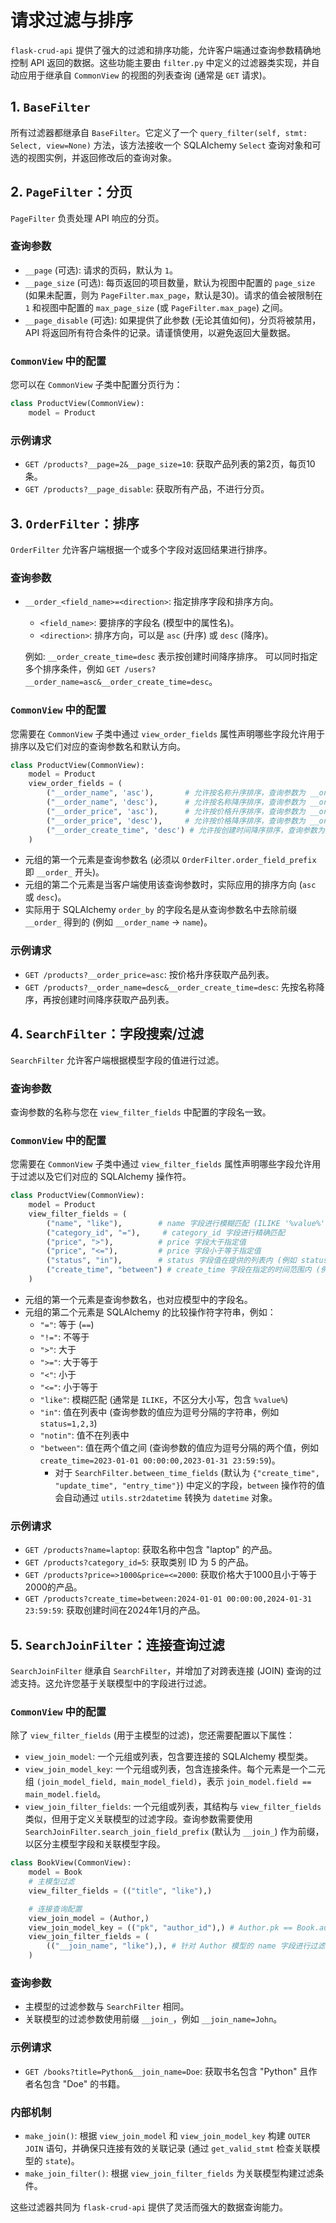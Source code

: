 # 请求过滤与排序

`flask-crud-api` 提供了强大的过滤和排序功能，允许客户端通过查询参数精确地控制 API 返回的数据。这些功能主要由 `filter.py` 中定义的过滤器类实现，并自动应用于继承自 `CommonView` 的视图的列表查询 (通常是 `GET` 请求)。

## 1. `BaseFilter`

所有过滤器都继承自 `BaseFilter`。它定义了一个 `query_filter(self, stmt: Select, view=None)` 方法，该方法接收一个 SQLAlchemy `Select` 查询对象和可选的视图实例，并返回修改后的查询对象。

## 2. `PageFilter`：分页

`PageFilter` 负责处理 API 响应的分页。

### 查询参数

-   `__page` (可选): 请求的页码，默认为 `1`。
-   `__page_size` (可选): 每页返回的项目数量，默认为视图中配置的 `page_size` (如果未配置，则为 `PageFilter.max_page`，默认是30)。请求的值会被限制在 `1` 和视图中配置的 `max_page_size` (或 `PageFilter.max_page`) 之间。
-   `__page_disable` (可选): 如果提供了此参数 (无论其值如何)，分页将被禁用，API 将返回所有符合条件的记录。请谨慎使用，以避免返回大量数据。

### `CommonView` 中的配置

您可以在 `CommonView` 子类中配置分页行为：

```python
class ProductView(CommonView):
    model = Product
```

### 示例请求

-   `GET /products?__page=2&__page_size=10`: 获取产品列表的第2页，每页10条。
-   `GET /products?__page_disable`: 获取所有产品，不进行分页。

## 3. `OrderFilter`：排序

`OrderFilter` 允许客户端根据一个或多个字段对返回结果进行排序。

### 查询参数

-   `__order_<field_name>=<direction>`: 指定排序字段和排序方向。
    -   `<field_name>`: 要排序的字段名 (模型中的属性名)。
    -   `<direction>`: 排序方向，可以是 `asc` (升序) 或 `desc` (降序)。

    例如: `__order_create_time=desc` 表示按创建时间降序排序。
    可以同时指定多个排序条件，例如 `GET /users?__order_name=asc&__order_create_time=desc`。

### `CommonView` 中的配置

您需要在 `CommonView` 子类中通过 `view_order_fields` 属性声明哪些字段允许用于排序以及它们对应的查询参数名和默认方向。

```python
class ProductView(CommonView):
    model = Product
    view_order_fields = (
        ("__order_name", 'asc'),       # 允许按名称升序排序，查询参数为 __order_name=asc
        ("__order_name", 'desc'),      # 允许按名称降序排序，查询参数为 __order_name=desc
        ("__order_price", 'asc'),      # 允许按价格升序排序，查询参数为 __order_price=asc
        ("__order_price", 'desc'),     # 允许按价格降序排序，查询参数为 __order_price=desc
        ("__order_create_time", 'desc') # 允许按创建时间降序排序，查询参数为 __order_create_time=desc
    )
```

-   元组的第一个元素是查询参数名 (必须以 `OrderFilter.order_field_prefix` 即 `__order_` 开头)。
-   元组的第二个元素是当客户端使用该查询参数时，实际应用的排序方向 (`asc` 或 `desc`)。
-   实际用于 SQLAlchemy `order_by` 的字段名是从查询参数名中去除前缀 `__order_` 得到的 (例如 `__order_name` -> `name`)。

### 示例请求

-   `GET /products?__order_price=asc`: 按价格升序获取产品列表。
-   `GET /products?__order_name=desc&__order_create_time=desc`: 先按名称降序，再按创建时间降序获取产品列表。

## 4. `SearchFilter`：字段搜索/过滤

`SearchFilter` 允许客户端根据模型字段的值进行过滤。

### 查询参数

查询参数的名称与您在 `view_filter_fields` 中配置的字段名一致。

### `CommonView` 中的配置

您需要在 `CommonView` 子类中通过 `view_filter_fields` 属性声明哪些字段允许用于过滤以及它们对应的 SQLAlchemy 操作符。

```python
class ProductView(CommonView):
    model = Product
    view_filter_fields = (
        ("name", "like"),        # name 字段进行模糊匹配 (ILIKE '%value%')
        ("category_id", "="),     # category_id 字段进行精确匹配
        ("price", ">"),          # price 字段大于指定值
        ("price", "<="),         # price 字段小于等于指定值
        ("status", "in"),        # status 字段值在提供的列表内 (例如 status=1,2)
        ("create_time", "between") # create_time 字段在指定的时间范围内 (例如 create_time=2023-01-01,2023-12-31)
    )
```

-   元组的第一个元素是查询参数名，也对应模型中的字段名。
-   元组的第二个元素是 SQLAlchemy 的比较操作符字符串，例如：
    -   `"="`: 等于 (`==`)
    -   `"!="`: 不等于
    -   `">"`: 大于
    -   `">="`: 大于等于
    -   `"<"`: 小于
    -   `"<="`: 小于等于
    -   `"like"`: 模糊匹配 (通常是 `ILIKE`，不区分大小写，包含 `%value%`)
    -   `"in"`: 值在列表中 (查询参数的值应为逗号分隔的字符串，例如 `status=1,2,3`)
    -   `"notin"`: 值不在列表中
    -   `"between"`: 值在两个值之间 (查询参数的值应为逗号分隔的两个值，例如 `create_time=2023-01-01 00:00:00,2023-01-31 23:59:59`)。
        -   对于 `SearchFilter.between_time_fields` (默认为 `{"create_time", "update_time", "entry_time"}`) 中定义的字段，`between` 操作符的值会自动通过 `utils.str2datetime` 转换为 `datetime` 对象。

### 示例请求

-   `GET /products?name=laptop`: 获取名称中包含 "laptop" 的产品。
-   `GET /products?category_id=5`: 获取类别 ID 为 5 的产品。
-   `GET /products?price=>1000&price=<=2000`: 获取价格大于1000且小于等于2000的产品。
-   `GET /products?create_time=between:2024-01-01 00:00:00,2024-01-31 23:59:59`: 获取创建时间在2024年1月的产品。

## 5. `SearchJoinFilter`：连接查询过滤

`SearchJoinFilter` 继承自 `SearchFilter`，并增加了对跨表连接 (JOIN) 查询的过滤支持。这允许您基于关联模型中的字段进行过滤。

### `CommonView` 中的配置

除了 `view_filter_fields` (用于主模型的过滤)，您还需要配置以下属性：

-   `view_join_model`: 一个元组或列表，包含要连接的 SQLAlchemy 模型类。
-   `view_join_model_key`: 一个元组或列表，包含连接条件。每个元素是一个二元组 `(join_model_field, main_model_field)`，表示 `join_model.field == main_model.field`。
-   `view_join_filter_fields`: 一个元组或列表，其结构与 `view_filter_fields` 类似，但用于定义关联模型的过滤字段。查询参数需要使用 `SearchJoinFilter.search_join_field_prefix` (默认为 `__join_`) 作为前缀，以区分主模型字段和关联模型字段。

```python
class BookView(CommonView):
    model = Book
    # 主模型过滤
    view_filter_fields = (("title", "like"),)

    # 连接查询配置
    view_join_model = (Author,)
    view_join_model_key = (("pk", "author_id"),) # Author.pk == Book.author_id
    view_join_filter_fields = (
        (("__join_name", "like"),), # 针对 Author 模型的 name 字段进行过滤
    )
```

### 查询参数

-   主模型的过滤参数与 `SearchFilter` 相同。
-   关联模型的过滤参数使用前缀 `__join_`，例如 `__join_name=John`。

### 示例请求

-   `GET /books?title=Python&__join_name=Doe`: 获取书名包含 "Python" 且作者名包含 "Doe" 的书籍。

### 内部机制

-   `make_join()`: 根据 `view_join_model` 和 `view_join_model_key` 构建 `OUTER JOIN` 语句，并确保只连接有效的关联记录 (通过 `get_valid_stmt` 检查关联模型的 `state`)。
-   `make_join_filter()`: 根据 `view_join_filter_fields` 为关联模型构建过滤条件。

这些过滤器共同为 `flask-crud-api` 提供了灵活而强大的数据查询能力。